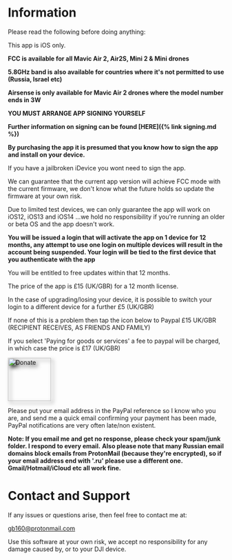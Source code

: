 # Information


Please read the following before doing anything:

This app is iOS only.

**FCC is available for all Mavic Air 2, Air2S, Mini 2 & Mini drones**

**5.8GHz band is also available for countries where it's not permitted to use (Russia, Israel etc)**

**Airsense is only available for Mavic Air 2 drones where the model number ends in 3W**

**YOU MUST ARRANGE APP SIGNING YOURSELF**

**Further information on signing can be found [HERE]({% link signing.md %})**

**By purchasing the app it is presumed that you know how to sign the app and install on your device.**


If you have a jailbroken iDevice you wont need to sign the app.

We can guarantee that the current app version will achieve FCC mode with the current firmware, we don't know what the future holds so update the firmware at your own risk.

Due to limited test devices, we can only guarantee the app will work on iOS12, iOS13 and iOS14 ...we hold no responsibility if you're running an older or beta OS and the app doesn't work.

**You will be issued a login that will activate the app on 1 device for 12 months, any attempt to use one login on multiple devices will result in the account being suspended. Your login will be tied to the first device that you authenticate with the app**

You will be entitled to free updates within that 12 months.

The price of the app is £15 (UK/GBR) for a 12 month license.

In the case of upgrading/losing your device, it is possible to switch your login to a different device for a further £5 (UK/GBR)

If none of this is a problem then tap the icon below to Paypal £15 UK/GBR (RECIPIENT RECEIVES, AS FRIENDS AND FAMILY)

If you select 'Paying for goods or services' a fee to paypal will be charged, in which case the price is £17 (UK/GBR)

<a href="https://paypal.me/fccdjifly/15GBP" class="donate"><img src="https://gb160.github.io/paypal.png" height="100" alt="Donate" style="-webkit-filter: drop-shadow(5px 5px 5px #222); filter: drop-shadow(5px 5px 5px #222);"></a>


Please put your email address in the PayPal reference so I know who you are, and send me a quick email confirming your payment has been made, PayPal notifications 
are very often late/non existent.

**Note: If you email me and get no response, please check your spam/junk folder. I respond to every email.**
**Also please note that many Russian email domains block emails from ProtonMail (because they're encrypted), so if your email address end with '.ru' please use a different one. Gmail/Hotmail/iCloud etc all work fine.**


# Contact and Support

If any issues or questions arise, then feel free to contact me at:

[gb160@protonmail.com](mailto:gb160@protonmail.com)

Use this software at your own risk, we accept no responsibility for any damage caused by, or to your DJI device.
